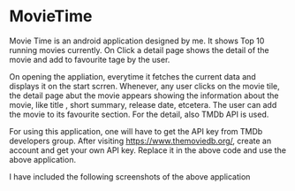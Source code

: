 # MovieTime

Movie Time is an android application designed by me.  It shows Top 10 running movies currently. On Click a detail page shows the detail of the movie and add to favourite tage by the user.

On opening the appliation, everytime it fetches the current data and displays it on the start scrren. Whenever, any user clicks on the movie tile, the detail page abut the movie appears showing the information about the movie, like title , short summary, release date, etcetera. The user can add the movie to its favourite section. For the detail, also TMDb API is used.

For using this application, one will have to get the API key from TMDb developers group. After visiting https://www.themoviedb.org/, create an account and get your own API key. Replace it in the above code and use the above application.

I have included the following screenshots of the above application 
